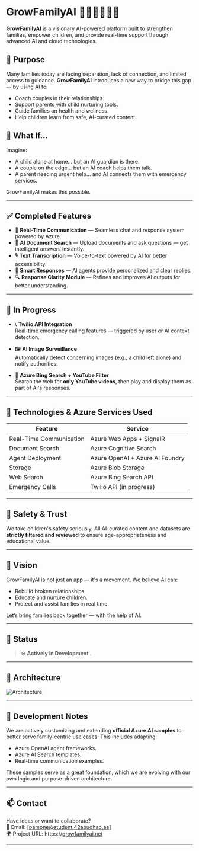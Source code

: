 # GrowFamilyAI 🌱🤖👨‍👩‍👧‍👦

**GrowFamilyAI** is a visionary AI-powered platform built to strengthen families, empower children, and provide real-time support through advanced AI and cloud technologies.

## 🌟 Purpose

Many families today are facing separation, lack of connection, and limited access to guidance. **GrowFamilyAI** introduces a new way to bridge this gap — by using AI to:

- Coach couples in their relationships.
- Support parents with child nurturing tools.
- Guide families on health and wellness.
- Help children learn from safe, AI-curated content.

## 🧠 What If...

Imagine:
- A child alone at home... but an AI guardian is there.
- A couple on the edge... but an AI coach helps them talk.
- A parent needing urgent help... and AI connects them with emergency services.

GrowFamilyAI makes this possible.

---

## ✅ Completed Features

- 🔴 **Real-Time Communication** — Seamless chat and response system powered by Azure.
- 📄 **AI Document Search** — Upload documents and ask questions — get intelligent answers instantly.
- 🎙️ **Text Transcription** — Voice-to-text powered by AI for better accessibility.
- 💬 **Smart Responses** — AI agents provide personalized and clear replies.
- 🔍 **Response Clarity Module** — Refines and improves AI outputs for better understanding.

---

## 🔧 In Progress

- 📞 **Twilio API Integration**  
  Real-time emergency calling features — triggered by user or AI context detection.

- 🖼️ **AI Image Surveillance**  
  Automatically detect concerning images (e.g., a child left alone) and notify authorities.

- 🔎 **Azure Bing Search + YouTube Filter**  
  Search the web for **only YouTube videos**, then play and display them as part of AI's responses.

---

## 💠 Technologies & Azure Services Used

| Feature | Service |
|--------|--------|
| Real-Time Communication | Azure Web Apps + SignalR |
| Document Search | Azure Cognitive Search |
| Agent Deployment | Azure OpenAI + Azure AI Foundry |
| Storage | Azure Blob Storage |
| Web Search | Azure Bing Search API |
| Emergency Calls | Twilio API (in progress) |

---

## 🔐 Safety & Trust

We take children's safety seriously. All AI-curated content and datasets are **strictly filtered and reviewed** to ensure age-appropriateness and educational value.

---

## 🚀 Vision

GrowFamilyAI is not just an app — it's a movement. We believe AI can:

- Rebuild broken relationships.
- Educate and nurture children.
- Protect and assist families in real time.

Let’s bring families back together — with the help of AI.

---

## 📌 Status

> ⚙️ **Actively in Development** .

---
## 🧮 Architecture
![Architecture](https://github.com/user-attachments/assets/dff7cbff-3d86-40db-b170-73d5977650b8)

---
## 🧪 Development Notes

We are actively customizing and extending **official Azure AI samples** to better serve family-centric use cases. This includes adapting:

- Azure OpenAI agent frameworks.
- Azure AI Search templates.
- Real-time communication examples.

These samples serve as a great foundation, which we are evolving with our own logic and purpose-driven architecture.

---

## 📫 Contact

Have ideas or want to collaborate?  
📧 Email: [pamone@student.42abudhab.ae]  
🌍 Project URL: https://[growfamilyai.net](https://growfamilyai-fvgmcqftfqbffzav.uaenorth-01.azurewebsites.net/)

---

